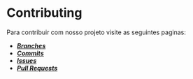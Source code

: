 # Contributing

Para contribuir com nosso projeto visite as seguintes paginas:

  - [***Branches***](docs\Policies\Branches.md)
  - [***Commits***](docs\Policies\Commits.md)
  - [***Issues***](docs\Policies\Issues.md)
  - [***Pull Requests***](docs\Policies\PullRequests.md)

